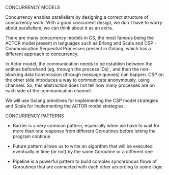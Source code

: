 CONCURRENCY MODELS 

Concurrency enables parallelism by designing a correct structure of concurrency work.
With a good concurrent design, we don`t have to worry about parallelism, we can think about it as an extra.

There are many concurrency models in CS, the most famous being the ACTOR model present in languages such as Erlang and Scala and  CSP - Communication Sequential Processes present in Golang, which has a different approach to concurrency.

In Actor model, the communication needs to be establish between the entities beforehand (eg. through the process IDs) ,  and then the non-blocking data transmission (through message queues) can happen. 
CSP on the other side introduces a way to communicate anonymously, using channels. So, this abstraction does not tell how many processes are on each side of the communication channel.

We will use Golang primitives for implementing the CSP model strategies and Scala for implementing
the ACTOR  model strategies.

CONCURRENCY PATTERNS

* Barrier is a very common pattern, especially when we have to wait for more than
one response from different Goroutines before letting the program continue

* Future pattern allows us to write an algorithm that will be executed eventually in
time (or not) by the same Goroutine or a different one

* Pipeline is a powerful pattern to build complex synchronous flows of Goroutines
that are connected with each other according to some logic